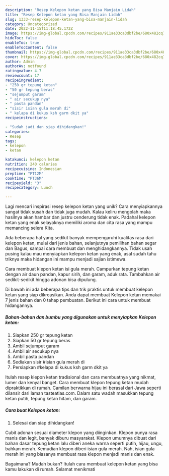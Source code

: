 ```yaml
---
description: "Resep Kelepon ketan yang Bisa Manjain Lidah"
title: "Resep Kelepon ketan yang Bisa Manjain Lidah"
slug: 1333-resep-kelepon-ketan-yang-bisa-manjain-lidah
category: Uncategorized
date: 2022-11-15T11:18:45.172Z
image: https://img-global.cpcdn.com/recipes/911ae33ca3dbf2be/680x482cq70/kelepon-ketan-foto-resep-utama.jpg
hideToc: false
enableToc: true
enableTocContent: false
thumbnail: https://img-global.cpcdn.com/recipes/911ae33ca3dbf2be/680x482cq70/kelepon-ketan-foto-resep-utama.jpg
cover: https://img-global.cpcdn.com/recipes/911ae33ca3dbf2be/680x482cq70/kelepon-ketan-foto-resep-utama.jpg
author: Admin
authorAv: notfound
ratingvalue: 4.7
reviewcount: 17
recipeingredient:
- "250 gr tepung ketan"
- "50 gr tepung beras"
- "sejumput garam"
- " air secukup nya"
- " pasta pandan"
- "sisir isian gula merah di"
- " kelapa di kukus ksh garm dkit ya"
recipeinstructions:

- "Sudah jadi dan siap dihidangkan!"
categories:
- Resep
tags:
- kelepon
- ketan

katakunci: kelepon ketan 
nutrition: 240 calories
recipecuisine: Indonesian
preptime: "PT12M"
cooktime: "PT36M"
recipeyield: "3"
recipecategory: Lunch

---
```





Lagi mencari inspirasi resep kelepon ketan yang unik? Cara menyiapkannya sangat tidak susah dan tidak juga mudah. Kalau keliru mengolah maka hasilnya akan hambar dan justru cenderung tidak enak. Padahal kelepon ketan yang enak selayaknya memiliki aroma dan cita rasa yang mampu memancing selera Kita.





Ada beberapa hal yang sedikit banyak mempengaruhi kualitas rasa dari kelepon ketan, mulai dari jenis bahan, selanjutnya pemilihan bahan segar dan Bagus, sampai cara membuat dan menghidangkannya. Tidak usah pusing kalau mau menyiapkan kelepon ketan yang enak,      asal sudah tahu triknya maka hidangan ini mampu menjadi sajian istimewa.














Cara membuat klepon ketan isi gula merah. Campurkan tepung ketan dengan air daun pandan, kapur sirih, dan garam, aduk rata. Tambahkan air sedikit-sedikit hingga adonan bisa dipulung.






Di bawah ini ada beberapa tips dan trik praktis untuk membuat kelepon ketan yang siap dikreasikan. Anda dapat membuat Kelepon ketan memakai 7 jenis bahan dan 0 tahap pembuatan. Berikut ini cara untuk membuat hidangannya.

<!--inarticleads1-->

##### Bahan-bahan dan bumbu yang digunakan untuk menyiapkan Kelepon ketan:

1. Siapkan 250 gr tepung ketan
1. Siapkan 50 gr tepung beras
1. Ambil sejumput garam
1. Ambil  air secukup nya
1. Ambil  pasta pandan
1. Sediakan sisir #isian gula merah di
1. Persiapkan  #kelapa di kukus ksh garm dkit ya


Itulah resep klepon ketan tradisional dan cara membuatnya yang nikmat, lumer dan kenyal banget. Cara membuat klepon tepung ketan mudah dipraktikkan di rumah. Camilan berwarna hijau ini berasal dari Jawa seperti dilansir dari laman tasteatlas.com. Dalam satu wadah masukkan tepung ketan putih, tepung ketan hitam, dan garam. 

<!--inarticleads2-->

##### Cara buat Kelepon ketan:


1. Selesai dan siap dihidangkan!

Cubit adonan sesuai diameter klepon yang diinginkan. Klepon punya rasa manis dan legit, banyak diburu masyarakat. Klepon umumnya dibuat dari bahan dasar tepung ketan lalu diberi aneka warna seperti putih, hijau, ungu, bahkan merah. Kemudian klepon diberi isian gula merah. Nah, isian gula merah ini yang biasanya membuat rasa klepon menjadi manis dan enak. 

Bagaimana? Mudah bukan? Itulah cara membuat kelepon ketan yang bisa kamu lakukan di rumah. Selamat menikmati
